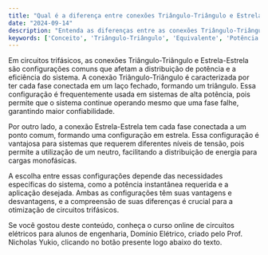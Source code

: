 ```yaml
---
title: "Qual é a diferença entre conexões Triângulo-Triângulo e Estrela-Estrela em circuitos trifásicos?"
date: "2024-09-14"
description: "Entenda as diferenças entre as conexões Triângulo-Triângulo e Estrela-Estrela em circuitos trifásicos e suas aplicações."
keywords: ['Conceito', 'Triângulo-Triângulo', 'Equivalente', 'Potência', 'Usado', 'Instantânea', 'Monofásico']
---
```


Em circuitos trifásicos, as conexões Triângulo-Triângulo e Estrela-Estrela são configurações comuns que afetam a distribuição de potência e a eficiência do sistema. A conexão Triângulo-Triângulo é caracterizada por ter cada fase conectada em um laço fechado, formando um triângulo. Essa configuração é frequentemente usada em sistemas de alta potência, pois permite que o sistema continue operando mesmo que uma fase falhe, garantindo maior confiabilidade.

Por outro lado, a conexão Estrela-Estrela tem cada fase conectada a um ponto comum, formando uma configuração em estrela. Essa configuração é vantajosa para sistemas que requerem diferentes níveis de tensão, pois permite a utilização de um neutro, facilitando a distribuição de energia para cargas monofásicas.

A escolha entre essas configurações depende das necessidades específicas do sistema, como a potência instantânea requerida e a aplicação desejada. Ambas as configurações têm suas vantagens e desvantagens, e a compreensão de suas diferenças é crucial para a otimização de circuitos trifásicos.

Se você gostou deste conteúdo, conheça o curso online de circuitos elétricos para alunos de engenharia, Domínio Elétrico, criado pelo Prof. Nicholas Yukio, clicando no botão presente logo abaixo do texto.